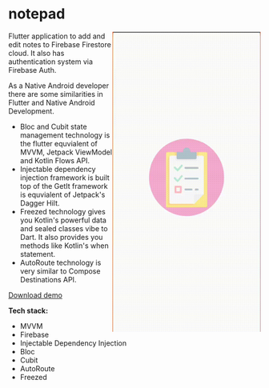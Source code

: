 # notepad

<img align="right" width="296" height="600"  src="https://github.com/raheemadamboev/notepad/blob/master/banner.gif" />

Flutter application to add and edit notes to Firebase Firestore cloud. It also has authentication system via Firebase Auth.

As a Native Android developer there are some similarities in Flutter and Native Android Development.

- Bloc and Cubit state management technology is the flutter equvialent of MVVM, Jetpack ViewModel and Kotlin Flows API.
- Injectable dependency injection framework is built top of the GetIt framework is equvialent of Jetpack's Dagger Hilt.
- Freezed technology gives you Kotlin's powerful data and sealed classes vibe to Dart. It also provides you methods like Kotlin's when statement.
- AutoRoute technology is very similar to Compose Destinations API.

<a href="https://github.com/raheemadamboev/notepad/blob/master/demo.apk">Download demo</a>

**Tech stack:**

- MVVM
- Firebase
- Injectable Dependency Injection
- Bloc
- Cubit
- AutoRoute
- Freezed
